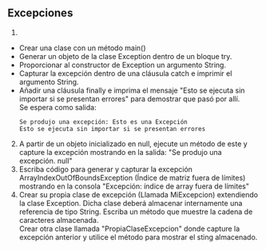 ## Excepciones  
1.    
- Crear una clase con un método main()  
- Generar un objeto de la clase Exception dentro de un bloque try.  
- Proporcionar al constructor de Exception un argumento String.  
- Capturar la excepción dentro de una cláusula catch e imprimir el argumento String.  
- Añadir una cláusula finally e imprima el mensaje "Esto se ejecuta sin importar si se presentan errores" para demostrar que pasó por allí.  
Se espera como salida:  
	```  
	Se produjo una excepción: Esto es una Excepción  
	Esto se ejecuta sin importar si se presentan errores  
	```  
  
2. A partir de un objeto inicializado en null, ejecute un método de este y capture la excepción mostrando en la salida: "Se produjo una excepción. null"  
3. Escriba código para generar y capturar la excepción ArrayIndexOutOfBoundsException (Índice de matriz fuera de límites) mostrando en la consola "Excepción: índice de array fuera de límites"  
4. Crear su propia clase de excepción (Llamada MiExcepcion) extendiendo la clase Exception. Dicha clase deberá almacenar internamente una referencia de tipo String. Escriba un método que muestre la cadena de caracteres almacenada.  
Crear otra clase llamada "PropiaClaseExcepcion" donde capture la excepción anterior y utilice el método para mostrar el sting almacenado.  
